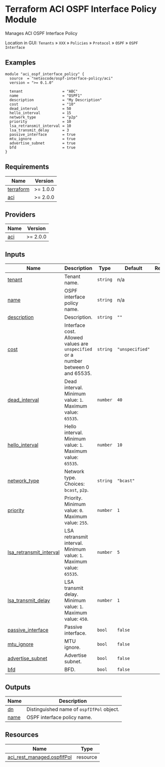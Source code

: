 <!-- BEGIN_TF_DOCS -->
# Terraform ACI OSPF Interface Policy Module

Manages ACI OSPF Interface Policy

Location in GUI:
`Tenants` » `XXX` » `Policies` » `Protocol` » `OSPF` » `OSPF Interface`

## Examples

```hcl
module "aci_ospf_interface_policy" {
  source  = "netascode/ospf-interface-policy/aci"
  version = ">= 0.1.0"

  tenant                  = "ABC"
  name                    = "OSPF1"
  description             = "My Description"
  cost                    = "10"
  dead_interval           = 50
  hello_interval          = 15
  network_type            = "p2p"
  priority                = 10
  lsa_retransmit_interval = 10
  lsa_transmit_delay      = 3
  passive_interface       = true
  mtu_ignore              = true
  advertise_subnet        = true
  bfd                     = true
}
```

## Requirements

| Name | Version |
|------|---------|
| <a name="requirement_terraform"></a> [terraform](#requirement\_terraform) | >= 1.0.0 |
| <a name="requirement_aci"></a> [aci](#requirement\_aci) | >= 2.0.0 |

## Providers

| Name | Version |
|------|---------|
| <a name="provider_aci"></a> [aci](#provider\_aci) | >= 2.0.0 |

## Inputs

| Name | Description | Type | Default | Required |
|------|-------------|------|---------|:--------:|
| <a name="input_tenant"></a> [tenant](#input\_tenant) | Tenant name. | `string` | n/a | yes |
| <a name="input_name"></a> [name](#input\_name) | OSPF interface policy name. | `string` | n/a | yes |
| <a name="input_description"></a> [description](#input\_description) | Description. | `string` | `""` | no |
| <a name="input_cost"></a> [cost](#input\_cost) | Interface cost. Allowed values are `unspecified` or a number between 0 and 65535. | `string` | `"unspecified"` | no |
| <a name="input_dead_interval"></a> [dead\_interval](#input\_dead\_interval) | Dead interval. Minimum value: `1`. Maximum value: `65535`. | `number` | `40` | no |
| <a name="input_hello_interval"></a> [hello\_interval](#input\_hello\_interval) | Hello interval. Minimum value: `1`. Maximum value: `65535`. | `number` | `10` | no |
| <a name="input_network_type"></a> [network\_type](#input\_network\_type) | Network type. Choices: `bcast`, `p2p`. | `string` | `"bcast"` | no |
| <a name="input_priority"></a> [priority](#input\_priority) | Priority. Minimum value: `0`. Maximum value: `255`. | `number` | `1` | no |
| <a name="input_lsa_retransmit_interval"></a> [lsa\_retransmit\_interval](#input\_lsa\_retransmit\_interval) | LSA retransmit interval. Minimum value: `1`. Maximum value: `65535`. | `number` | `5` | no |
| <a name="input_lsa_transmit_delay"></a> [lsa\_transmit\_delay](#input\_lsa\_transmit\_delay) | LSA transmit delay. Minimum value: `1`. Maximum value: `450`. | `number` | `1` | no |
| <a name="input_passive_interface"></a> [passive\_interface](#input\_passive\_interface) | Passive interface. | `bool` | `false` | no |
| <a name="input_mtu_ignore"></a> [mtu\_ignore](#input\_mtu\_ignore) | MTU ignore. | `bool` | `false` | no |
| <a name="input_advertise_subnet"></a> [advertise\_subnet](#input\_advertise\_subnet) | Advertise subnet. | `bool` | `false` | no |
| <a name="input_bfd"></a> [bfd](#input\_bfd) | BFD. | `bool` | `false` | no |

## Outputs

| Name | Description |
|------|-------------|
| <a name="output_dn"></a> [dn](#output\_dn) | Distinguished name of `ospfIfPol` object. |
| <a name="output_name"></a> [name](#output\_name) | OSPF interface policy name. |

## Resources

| Name | Type |
|------|------|
| [aci_rest_managed.ospfIfPol](https://registry.terraform.io/providers/CiscoDevNet/aci/latest/docs/resources/rest_managed) | resource |
<!-- END_TF_DOCS -->